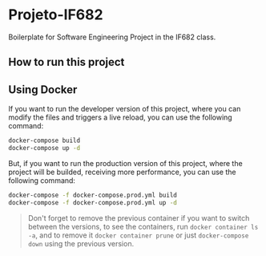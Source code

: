 # Projeto-IF682
Boilerplate for Software Engineering Project in the IF682 class.

## How to run this project


## Using Docker 

If you want to run the developer version of this project, where you can modify the files and triggers a live reload, you can use the following command:
```bash
docker-compose build
docker-compose up -d
```

But, if you want to run the production version of this project, where the project will be builded, receiving more performance, you can use the following command:
```bash
docker-compose -f docker-compose.prod.yml build
docker-compose -f docker-compose.prod.yml up -d
```

> Don't forget to remove the previous container if you want to switch between the versions, to see the containers, run `docker container ls -a`, and to remove it `docker container prune` or just `docker-compose down` using the previous version.